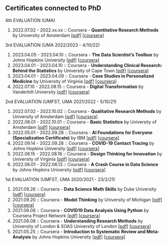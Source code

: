 ##  Certificates connected to PhD

4th EVALUATION (UMA)
1. 2022.07.02 - 2022.xx.xx :: Coursera - **Quantitative Research Methods** by University of Amsterdam [[pdf]](/certificates/Coursera_xxx.pdf) [[coursera]](https://www.coursera.org/account/accomplishments/verify/xxxxxx)


3rd EVALUATION (UMA 2022/2023 - 4/10/22)
1. 2023.04.05 - 2023.04.10 :: Coursera - **The Data Scientist’s Toolbox** by Johns Hopkins University [[pdf]](/certificates/Coursera_2023_The_Data_Scientist_Toolbox_ZD8VSEKXQZMS.pdf) [[coursera]](https://www.coursera.org/account/accomplishments/verify/ZD8VSEKXQZMS)
1. 2023.04.01 - 2023.04.10 :: Coursera - **Understanding Clinical Research: Behind the Statistics** by University of Cape Town [[pdf]](/certificates/Coursera_2023_Understanding_Clinical_Research_Behind_the_Statistics_8TGV97BM7KP7.pdf) [[coursera]](https://www.coursera.org/account/accomplishments/verify/8TGV97BM7KP7)
1. 2023.04.01 - 2023.04.09 :: Coursera - **Case Studies in Personalized Medicine** by University of Virginia [[pdf]](/certificates/Coursera_2023_Case_Studies_in_Personalized_Medicine_SN2X64SS6CRN.pdf) [[coursera]](https://www.coursera.org/account/accomplishments/verify/SN2X64SS6CRN)
1. 2022.07.10 - 2022.08.15 :: Coursera - **Digital Transformation** by Vanderbilt University [[pdf]](/certificates/Coursera_2022_Digital_Transformation_5VEFEF8Y5MQU.pdf) [[coursera]](https://www.coursera.org/account/accomplishments/verify/5VEFEF8Y5MQU)


2nd EVALUATION (UMFST, UMA 2021/2022 - 5/10/21)

1. 2022.07.02 - 2022.10.02 :: Coursera - **Qualitative Research Methods** by University of Amsterdam [[pdf]](/certificates/Coursera_2022_Qualitative_Research_Methods_7V8M7J6J3TRR.pdf) [[coursera]](https://www.coursera.org/account/accomplishments/verify/7V8M7J6J3TRR)
1. 2022.08.01 - 2022.10.01 :: Coursera - **Basic Statistics** by University of Amsterdam [[pdf]](/certificates/Coursera_2022_Basic_Statistics_JTHFJU6BY4EM.pdf) [[coursera]](https://www.coursera.org/account/accomplishments/verify/JTHFJU6BY4EM)
1. 2022.05.01 - 2022.09.28 :: Coursera - **AI Foundations for Everyone (Specialization Certificate)** by IBM [[pdf]](/certificates/Coursera_2022_AI_Foundations_for_Everyone_2Q9XZ6EEUVNR.pdf) [[coursera]](https://www.coursera.org/account/accomplishments/specialization/2Q9XZ6EEUVNR)
1. 2022.09.14 - 2022.09.28 :: Coursera - **COVID-19 Contact Tracing** by Johns Hopkins University [[pdf]](/certificates/Coursera_2022_COVID-19_Contact_Tracing_BHHLUTZEDFMP.pdf) [[coursera]](https://www.coursera.org/account/accomplishments/verify/BHHLUTZEDFMP)
1. 2022.06.15 - 2022.08.16 :: Coursera - **Design Thinking for Innovation** by University of Virginia [[pdf]](/certificates/Coursera_2022_Design_Thinking_for_Innovation_D2D4NEZ994AS.pdf) [[coursera]](https://www.coursera.org/account/accomplishments/verify/D2D4NEZ994AS)
1. 2022.06.01 - 2022.06.13 :: Coursera - **A Crash Course in Data Science** by Johns Hopkins University [[pdf]](/certificates/Coursera_2022_Crash_Course_in_Data-Science_JYGR5JUKEA4M.pdf) [[coursera]](https://www.coursera.org/account/accomplishments/verify/JYGR5JUKEA4M)

1st EVALUATION (UMFST, UMA 2020/2021 - 23/2/21)

1. 2021.09.26 :: Coursera - **Data Science Math Skills** by Duke University [[pdf]](/certificates/Coursera_2021_Data_Science_Math_Skills_ZHMPNUULB3ZZ.pdf) [[coursera]](https://www.coursera.org/account/accomplishments/verify/ZHMPNUULB3ZZ)
1. 2021.09.20 :: Coursera - **Model Thinking** by University of Michigan [[pdf]](/certificates/Coursera_2021_Model_Thinking_82Z5AVGFJJBG.pdf) [[coursera]](https://www.coursera.org/account/accomplishments/verify/82Z5AVGFJJBG)
1. 2021.06.08 :: Coursera - **COVID19 Data Analysis Using Python** by Coursera Project Network [[pdf]](/certificates/Coursera_2021_COVID19_Data_Analysis_Using_Python_N3EDFV4HJFCT.pdf) [[coursera]](https://www.coursera.org/account/accomplishments/verify/N3EDFV4HJFCT)
1. 2021.06.08 :: Coursera - **Understanding Research Methods** by University of London & SOAS University of London [[pdf]](/certificates/Coursera_2021_Understanding_Research_Methods_P59MZUUDAAYZ.pdf) [[coursera]](https://www.coursera.org/account/accomplishments/verify/P59MZUUDAAYZ)
1. 2021.05.25 :: Coursera - **Introduction to Systematic Review and Meta-Analysis** by Johns Hopkins University [[pdf]](/certificates/Coursera_2021_SystematicReview_Meta-Analysis_DKNUCDD8H9EK.pdf) [[coursera]](https://www.coursera.org/account/accomplishments/verify/DKNUCDD8H9EK)
